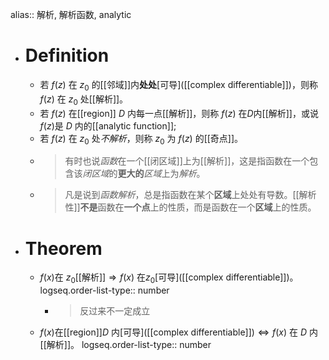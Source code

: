 alias:: 解析, 解析函数, analytic

- # Definition
	- 若 $f(z)$ 在 $z_0$ 的[[邻域]]内**处处**[可导]([[complex differentiable]])，则称 $f(z)$ 在 $z_{0}$ 处[[解析]]。
	- 若 $f(z)$ 在[[region]] $D$ 内每一点[[解析]]，则称 $f(z)$ 在$D$内[[解析]]，或说$f(z)$是 $D$ 内的[[analytic function]];
	- 若 $f(z)$ 在 $z_0$ 处*不解析*，则称 $z_{0}$ 为 $f(z)$ 的[[奇点]]。
	- >有时也说*函数*在一个[[闭区域]]上为[[解析]]，这是指函数在一个包含该*闭区域*的**更大的***区域*上为*解析*。
	- >凡是说到*函数解析*，总是指函数在某个**区域**上处处有导数。[[解析性]]**不是**函数在**一个点**上的性质，而是函数在一个**区域**上的性质。
- # Theorem
	- $f(x)$在 $z_0$[[解析]]$\Longrightarrow f(x)$ 在$z_0$[可导]([[complex differentiable]])。
	  logseq.order-list-type:: number
		- > 反过来不一定成立
	- $f(x)$在[[region]]$D$ 内[可导]([[complex differentiable]])$\Longleftrightarrow f(x)$ 在 $D$ 内[[解析]]。
	  logseq.order-list-type:: number